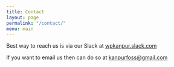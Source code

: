 ```yaml
---
title: Contact
layout: page
permalink: "/contact/"
menu: main
---
```


Best way to reach us is via our Slack at [wpkanpur.slack.com](http://wpkanpur.herokuapp.com/)

If you want to email us then can do so at [kanpurfoss@gmail.com](mailto:kanpurfoss@gmail.com)